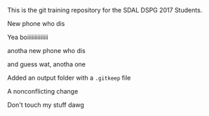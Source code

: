 This is the git training repository for the SDAL DSPG 2017 Students.

New phone who dis

Yea boiiiiiiiiiiiiii

anotha new phone who dis

and guess wat, anotha one

Added an output folder with a `.gitkeep` file 

A nonconflicting change

Don't touch my stuff dawg

